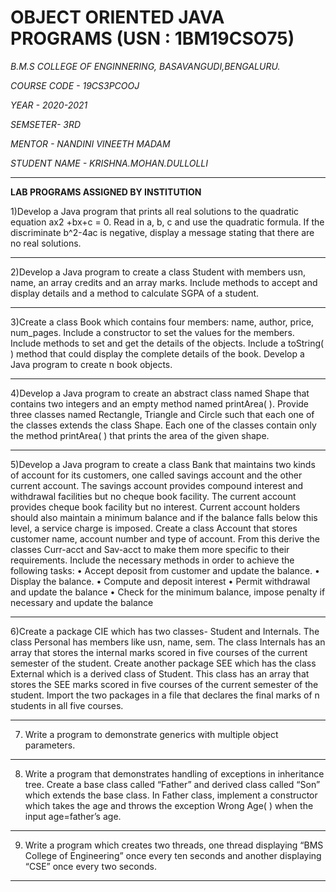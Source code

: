# OBJECT ORIENTED JAVA PROGRAMS       (USN : 1BM19CSO75)





*B.M.S COLLEGE OF ENGINNERING, BASAVANGUDI,BENGALURU.*

*COURSE CODE - 19CS3PCOOJ*

*YEAR - 2020-2021*

*SEMSETER- 3RD*

*MENTOR - NANDINI VINEETH MADAM*

*STUDENT NAME - KRISHNA.MOHAN.DULLOLLI*

************************************************************************







******LAB PROGRAMS ASSIGNED BY INSTITUTION******










1)Develop a Java program that prints all real solutions to the quadratic equation ax2 +bx+c = 0.
Read in a, b, c and use the quadratic formula. If the discriminate b^2-4ac is negative, display a
message stating that there are no real solutions.

----------------------------------------------------------------------------------------------------

2)Develop a Java program to create a class Student with members usn, name, an array
credits and an array marks. Include methods to accept and display details and a method to
calculate SGPA of a student.

----------------------------------------------------------------------------------------------------

3)Create a class Book which contains four members: name, author, price,
num_pages. Include a constructor to set the values for the members. Include
methods to set and get the details of the objects. Include a toString( ) method
that could display the complete details of the book. Develop a Java program to
create n book objects.

----------------------------------------------------------------------------------------------------

4)Develop a Java program to create an abstract class named Shape that contains two integers and
an empty method named printArea( ). Provide three classes named Rectangle, Triangle and
Circle such that each one of the classes extends the class Shape. Each one of the classes contain
only the method printArea( ) that prints the area of the given shape.

----------------------------------------------------------------------------------------------------
5)Develop a Java program to create a class Bank that maintains two kinds of account for its
customers, one called savings account and the other current account. The savings account
provides compound interest and withdrawal facilities but no cheque book facility. The current
account provides cheque book facility but no interest. Current account holders should also
maintain a minimum balance and if the balance falls below this level, a service charge is
imposed. Create a class Account that stores customer name, account number and type of
account. From this derive the classes Curr-acct and Sav-acct to make them more specific to
their requirements. Include the necessary methods in order to achieve the following tasks: •
Accept deposit from customer and update the balance. • Display the balance. • Compute and
deposit interest • Permit withdrawal and update the balance • Check for the minimum balance,
impose penalty if necessary and update the balance

----------------------------------------------------------------------------------------------------
6)Create a package CIE which has two classes- Student and Internals. The
class Personal has members like usn, name, sem. The class Internals has an
array that stores the internal marks scored in five courses of the current
semester of the student. Create another package SEE which has the class
External which is a derived class of Student. This class has an array that
stores the SEE marks scored in five courses of the current semester of the
student. Import the two packages in a file that declares the final marks of n
students in all five courses.

----------------------------------------------------------------------------------------------------
7) Write a program to demonstrate generics with multiple object parameters.


----------------------------------------------------------------------------------------------------

8) Write a program that demonstrates handling of exceptions in inheritance tree. Create a base class
called “Father” and derived class called “Son” which extends the base class. In Father class,
implement a constructor which takes the age and throws the exception Wrong Age( ) when the input
age=father’s age.


----------------------------------------------------------------------------------------------------
9) Write a program which creates two threads, one thread displaying “BMS College of
Engineering” once every ten seconds and another displaying “CSE” once every two seconds.

----------------------------------------------------------------------------------------------------
